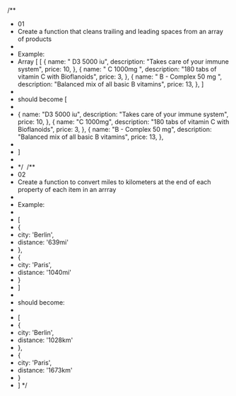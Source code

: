/\*\*

- 01
- Create a function that cleans trailing and leading spaces from an array of products
-
- Example:
- Array [
  [
  {
  name: " D3 5000 iu",
  description: "Takes care of your immune system",
  price: 10,
  },
  {
  name: " C 1000mg ",
  description: "180 tabs of vitamin C with Bioflanoids",
  price: 3,
  },
  {
  name: " B - Complex 50 mg ",
  description: "Balanced mix of all basic B vitamins",
  price: 13,
  },
  ]
-
- should become [
-
- {
  name: "D3 5000 iu",
  description: "Takes care of your immune system",
  price: 10,
  },
  {
  name: "C 1000mg",
  description: "180 tabs of vitamin C with Bioflanoids",
  price: 3,
  },
  {
  name: "B - Complex 50 mg",
  description: "Balanced mix of all basic B vitamins",
  price: 13,
  },
-
- ]
-
- \*/
  ​
  /\*\*
- 02
- Create a function to convert miles to kilometers at the end of each property of each item in an arrray
-
- Example:
-
- [
- {
- city: 'Berlin',
- distance: '639mi'
- },
- {
- city: 'Paris',
- distance: '1040mi'
- }
- ]
-
- should become:
-
- [
- {
- city: 'Berlin',
- distance: '1028km'
- },
- {
- city: 'Paris',
- distance: '1673km'
- }
- ]
  \*/
